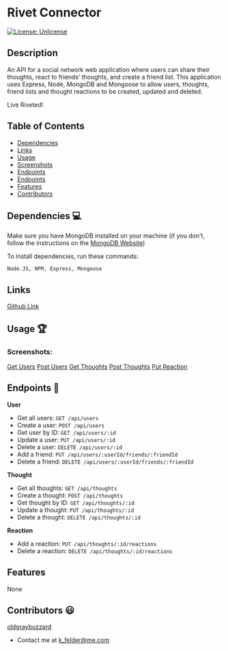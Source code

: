 # Rivet Connector

[![License: Unlicense](https://img.shields.io/badge/license-Unlicense-blue.svg)](http://unlicense.org/)
  
## Description
An API for a social network web application where users can share their thoughts, react to friends’ thoughts, and create a friend list. This application uses Express, Node, MongoDB and Mongoose to allow users, thoughts, friend lists and thought reactions to be created, updated and deleted.

Live Riveted! 


## Table of Contents
* [Dependencies](#dependencies)
* [Links](#links)
* [Usage](#usage)
* [Screenshots](#screenshots)
* [Endpoints](#endpoints)
* [Endpoints](#endpoints)
* [Features](#features)
* [Contributors](#contributors)

## Dependencies 💻
Make sure you have MongoDB installed on your machine (if you don't, follow the instructions on the [MongoDB Website](https://docs.mongodb.com/manual/installation/))

To install dependencies, run these commands:
```
Node.JS, NPM, Express, Mongoose
```

## Links
[Github Link](https://github.com/oldgraybuzzard/aluminum_rivet_life.git)

## Usage 🏆
### Screenshots:
[Get Users]()
[Post Users]()
[Get Thoughts]()
[Post Thoughts]()
[Put Reaction]()

## Endpoints 🧪
**User**
- Get all users:        `GET /api/users`
- Create a user:        `POST /api/users`
- Get user by ID:       `GET /api/users/:id`
- Update a user:        `PUT /api/users/:id`
- Delete a user:        `DELETE /api/users/:id`
- Add a friend:         `PUT /api/users/:userId/friends/:friendId`
- Delete a friend:      `DELETE /api/users/:userId/friends/:friendId`

**Thought**
- Get all thoughts:     `GET /api/thoughts`
- Create a thought:     `POST /api/thoughts`
- Get thought by ID:    `GET /api/thoughts/:id`
- Update a thought:     `PUT /api/thoughts/:id`
- Delete a thought:     `DELETE /api/thoughts/:id`

**Reaction**
- Add a reaction:       `PUT /api/thoughts/:id/reactions`
- Delete a reaction:    `DELETE /api/thoughts/:id/reactions`

## Features
None 

## Contributors 😃
[oldgraybuzzard](https://github.com/oldgraybuzzard)
* Contact me at k_felder@me.com